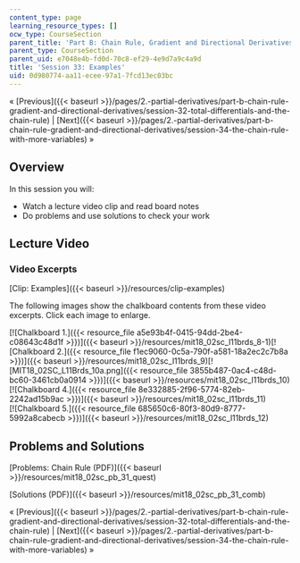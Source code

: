 ```yaml
---
content_type: page
learning_resource_types: []
ocw_type: CourseSection
parent_title: 'Part B: Chain Rule, Gradient and Directional Derivatives'
parent_type: CourseSection
parent_uid: e7048e4b-fd0d-70c8-ef29-4e9d7a9c4a9d
title: 'Session 33: Examples'
uid: 0d980774-aa11-ecee-97a1-7fcd13ec03bc
---
```


« [Previous]({{< baseurl >}}/pages/2.-partial-derivatives/part-b-chain-rule-gradient-and-directional-derivatives/session-32-total-differentials-and-the-chain-rule) | [Next]({{< baseurl >}}/pages/2.-partial-derivatives/part-b-chain-rule-gradient-and-directional-derivatives/session-34-the-chain-rule-with-more-variables) »

Overview
--------

In this session you will:

*   Watch a lecture video clip and read board notes
*   Do problems and use solutions to check your work

Lecture Video
-------------

### Video Excerpts

[Clip: Examples]({{< baseurl >}}/resources/clip-examples)

The following images show the chalkboard contents from these video excerpts. Click each image to enlarge.

[![Chalkboard 1.]({{< resource_file a5e93b4f-0415-94dd-2be4-c08643c48d1f >}})]({{< baseurl >}}/resources/mit18_02sc_l11brds_8-1)[![Chalkboard 2.]({{< resource_file f1ec9060-0c5a-790f-a581-18a2ec2c7b8a >}})]({{< baseurl >}}/resources/mit18_02sc_l11brds_9)[![MIT18_02SC_L11Brds_10a.png]({{< resource_file 3855b487-0ac4-c48d-bc60-3461cb0a0914 >}})]({{< baseurl >}}/resources/mit18_02sc_l11brds_10)[![Chalkboard 4.]({{< resource_file 8e332885-2f96-5774-82eb-2242ad15b9ac >}})]({{< baseurl >}}/resources/mit18_02sc_l11brds_11)  
[![Chalkboard 5.]({{< resource_file 685650c6-80f3-80d9-8777-5992a8cabecb >}})]({{< baseurl >}}/resources/mit18_02sc_l11brds_12)

Problems and Solutions
----------------------

[Problems: Chain Rule (PDF)]({{< baseurl >}}/resources/mit18_02sc_pb_31_quest)

[Solutions (PDF)]({{< baseurl >}}/resources/mit18_02sc_pb_31_comb)

« [Previous]({{< baseurl >}}/pages/2.-partial-derivatives/part-b-chain-rule-gradient-and-directional-derivatives/session-32-total-differentials-and-the-chain-rule) | [Next]({{< baseurl >}}/pages/2.-partial-derivatives/part-b-chain-rule-gradient-and-directional-derivatives/session-34-the-chain-rule-with-more-variables) »